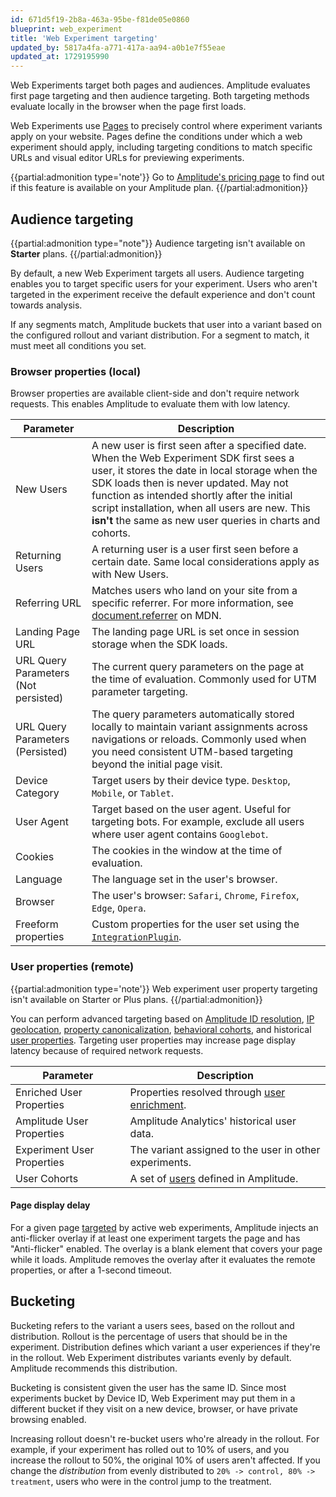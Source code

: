 ```yaml
---
id: 671d5f19-2b8a-463a-95be-f81de05e0860
blueprint: web_experiment
title: 'Web Experiment targeting'
updated_by: 5817a4fa-a771-417a-aa94-a0b1e7f55eae
updated_at: 1729195990
---
```

Web Experiments target both pages and audiences. Amplitude evaluates first page targeting and then audience targeting. Both targeting methods evaluate locally in the browser when the page first loads.

Web Experiments use [Pages](/docs/web-experiment/pages) to precisely control where experiment variants apply on your website. Pages define the conditions under which a web experiment should apply, including targeting conditions to match specific URLs and visual editor URLs for previewing experiments.

{{partial:admonition type='note'}}
Go to [Amplitude's pricing page](https://amplitude.com/pricing) to find out if this feature is available on your Amplitude plan.
{{/partial:admonition}}

## Audience targeting

{{partial:admonition type="note"}}
Audience targeting isn't available on **Starter** plans. 
{{/partial:admonition}}

By default, a new Web Experiment targets all users. Audience targeting enables you to target specific users for your experiment. Users who aren't targeted in the experiment receive the default experience and don't count towards analysis.

If any segments match, Amplitude buckets that user into a variant based on the configured rollout and variant distribution. For a segment to match, it must meet all conditions you set.

### Browser properties (local)

Browser properties are available client-side and don't require network requests. This enables Amplitude to evaluate them with low latency.

| Parameter                            | Description                                                                                                                                                                                                                                                                                                                                          |
|--------------------------------------|------------------------------------------------------------------------------------------------------------------------------------------------------------------------------------------------------------------------------------------------------------------------------------------------------------------------------------------------------|
| New Users                            | A new user is first seen after a specified date. When the Web Experiment SDK first sees a user, it stores the date in local storage when the SDK loads then is never updated. May not function as intended shortly after the initial script installation, when all users are new. This **isn't** the same as new user queries in charts and cohorts. |
| Returning Users                      | A returning user is a user first seen before a certain date. Same local considerations apply as with New Users.                                                                                                                                                                                                                                      |
| Referring URL                        | Matches users who land on your site from a specific referrer. For more information, see [document.referrer](https://developer.mozilla.org/en-US/docs/Web/API/Document/referrer) on MDN.                                                                                                                                                              |
| Landing Page URL                     | The landing page URL is set once in session storage when the SDK loads.                                                                                                                                                                                                                                                                              |
| URL Query Parameters (Not persisted) | The current query parameters on the page at the time of evaluation. Commonly used for UTM parameter targeting.                                                                                                                                                                                                                                       |
| URL Query Parameters (Persisted)     | The query parameters automatically stored locally to maintain variant assignments across navigations or reloads. Commonly used when you need consistent UTM-based targeting beyond the initial page visit.                                                                                                                                           |
| Device Category                      | Target users by their device type. `Desktop`, `Mobile`, or `Tablet`.                                                                                                                                                                                                                                                                                 |
| User Agent                           | Target based on the user agent. Useful for targeting bots. For example, exclude all users where user agent contains `Googlebot`.                                                                                                                                                                                                                     |
| Cookies                              | The cookies in the window at the time of evaluation.                                                                                                                                                                                                                                                                                                 |
| Language                             | The language set in the user's browser.                                                                                                                                                                                                                                                                                                              |
| Browser                              | The user's browser: `Safari`, `Chrome`, `Firefox`, `Edge`, `Opera`.                                                                                                                                                                                                                                                                                  |
| Freeform properties                  | Custom properties for the user set using the [`IntegrationPlugin`](/docs/web-experiment/implementation#integrate-with-a-third-party-cdp).                                                                                                                                                                                                            |

### User properties (remote)

{{partial:admonition type='note'}}
Web experiment user property targeting isn't available on Starter or Plus plans.
{{/partial:admonition}}

You can perform advanced targeting based on [Amplitude ID resolution](/docs/feature-experiment/remote-evaluation#amplitude-id-resolution), [IP geolocation](/docs/feature-experiment/remote-evaluation#geolocation), [property canonicalization](/docs/feature-experiment/remote-evaluation#canonicalization), [behavioral cohorts](/docs/feature-experiment/remote-evaluation#cohort-membership), and historical [user properties](/docs/feature-experiment/remote-evaluation#user-properties). Targeting user properties may increase page display latency because of required network requests.

| Parameter                  | Description                                                                                            |
|----------------------------|--------------------------------------------------------------------------------------------------------|
| Enriched User Properties   | Properties resolved through [user enrichment](/docs/feature-experiment/remote-evaluation#user-enrichment). |
| Amplitude User Properties  | Amplitude Analytics' historical user data.                                                             |
| Experiment User Properties | The variant assigned to the user in other experiments.                                                 |
| User Cohorts               | A set of [users](/docs/feature-experiment/cohort-targeting) defined in Amplitude.             |

#### Page display delay

For a given page [targeted](/docs/web-experiment/targeting#page-targeting) by active web experiments, Amplitude injects an anti-flicker overlay if at least one experiment targets the page and has "Anti-flicker" enabled. The overlay is a blank element that covers your page while it loads. Amplitude removes the overlay after it evaluates the remote properties, or after a 1-second timeout.

## Bucketing

Bucketing refers to the variant a users sees, based on the rollout and distribution. Rollout is the percentage of users that should be in the experiment. Distribution defines which variant a user experiences if they're in the rollout. Web Experiment distributes variants evenly by default. Amplitude recommends this distribution.

Bucketing is consistent given the user has the same ID. Since most experiments bucket by Device ID, Web Experiment may put them in a different bucket if they visit on a new device, browser, or have private browsing enabled.

Increasing rollout doesn't re-bucket users who're already in the rollout. For example, if your experiment has rolled out to 10% of users, and you increase the rollout to 50%, the original 10% of users aren't affected. If you change the *distribution* from evenly distributed to `20% -> control, 80% -> treatment`, users who were in the control jump to the treatment.

